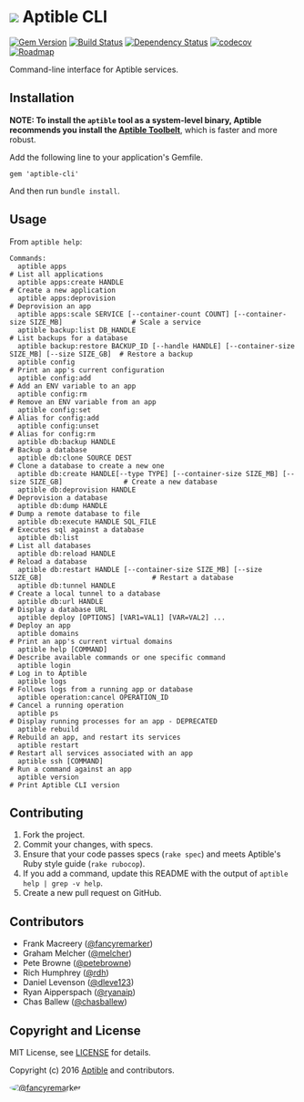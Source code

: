 # ![](https://raw.github.com/aptible/straptible/master/lib/straptible/rails/templates/public.api/icon-60px.png) Aptible CLI

[![Gem Version](https://badge.fury.io/rb/aptible-cli.png)](https://rubygems.org/gems/aptible-cli)
[![Build Status](https://travis-ci.org/aptible/aptible-cli.png?branch=master)](https://travis-ci.org/aptible/aptible-cli)
[![Dependency Status](https://gemnasium.com/aptible/aptible-cli.png)](https://gemnasium.com/aptible/aptible-cli)
[![codecov](https://codecov.io/gh/aptible/aptible-cli/branch/master/graph/badge.svg)](https://codecov.io/gh/aptible/aptible-cli)
[![Roadmap](https://badge.waffle.io/aptible/aptible-cli.svg?label=ready&title=roadmap)](http://waffle.io/aptible/aptible-cli)

Command-line interface for Aptible services.

## Installation

**NOTE: To install the `aptible` tool as a system-level binary, Aptible
recommends you install the
[Aptible Toolbelt](https://support.aptible.com/toolbelt/)**, which is faster
and more robust.

Add the following line to your application's Gemfile.

    gem 'aptible-cli'

And then run `bundle install`.


## Usage

From `aptible help`:

<!-- BEGIN USAGE -->
```
Commands:
  aptible apps                                                                                    # List all applications
  aptible apps:create HANDLE                                                                      # Create a new application
  aptible apps:deprovision                                                                        # Deprovision an app
  aptible apps:scale SERVICE [--container-count COUNT] [--container-size SIZE_MB]                 # Scale a service
  aptible backup:list DB_HANDLE                                                                   # List backups for a database
  aptible backup:restore BACKUP_ID [--handle HANDLE] [--container-size SIZE_MB] [--size SIZE_GB]  # Restore a backup
  aptible config                                                                                  # Print an app's current configuration
  aptible config:add                                                                              # Add an ENV variable to an app
  aptible config:rm                                                                               # Remove an ENV variable from an app
  aptible config:set                                                                              # Alias for config:add
  aptible config:unset                                                                            # Alias for config:rm
  aptible db:backup HANDLE                                                                        # Backup a database
  aptible db:clone SOURCE DEST                                                                    # Clone a database to create a new one
  aptible db:create HANDLE[--type TYPE] [--container-size SIZE_MB] [--size SIZE_GB]               # Create a new database
  aptible db:deprovision HANDLE                                                                   # Deprovision a database
  aptible db:dump HANDLE                                                                          # Dump a remote database to file
  aptible db:execute HANDLE SQL_FILE                                                              # Executes sql against a database
  aptible db:list                                                                                 # List all databases
  aptible db:reload HANDLE                                                                        # Reload a database
  aptible db:restart HANDLE [--container-size SIZE_MB] [--size SIZE_GB]                           # Restart a database
  aptible db:tunnel HANDLE                                                                        # Create a local tunnel to a database
  aptible db:url HANDLE                                                                           # Display a database URL
  aptible deploy [OPTIONS] [VAR1=VAL1] [VAR=VAL2] ...                                             # Deploy an app
  aptible domains                                                                                 # Print an app's current virtual domains
  aptible help [COMMAND]                                                                          # Describe available commands or one specific command
  aptible login                                                                                   # Log in to Aptible
  aptible logs                                                                                    # Follows logs from a running app or database
  aptible operation:cancel OPERATION_ID                                                           # Cancel a running operation
  aptible ps                                                                                      # Display running processes for an app - DEPRECATED
  aptible rebuild                                                                                 # Rebuild an app, and restart its services
  aptible restart                                                                                 # Restart all services associated with an app
  aptible ssh [COMMAND]                                                                           # Run a command against an app
  aptible version                                                                                 # Print Aptible CLI version
```
<!-- END USAGE -->

## Contributing

1. Fork the project.
1. Commit your changes, with specs.
1. Ensure that your code passes specs (`rake spec`) and meets Aptible's Ruby style guide (`rake rubocop`).
1. If you add a command, update this README with the output of `aptible help | grep -v help`.
1. Create a new pull request on GitHub.

## Contributors

* Frank Macreery ([@fancyremarker](https://github.com/fancyremarker))
* Graham Melcher ([@melcher](https://github.com/melcher))
* Pete Browne ([@petebrowne](https://github.com/petebrowne))
* Rich Humphrey ([@rdh](https://github.com/rdh))
* Daniel Levenson ([@dleve123](https://github.com/dleve123))
* Ryan Aipperspach ([@ryanaip](https://github.com/ryanaip))
* Chas Ballew ([@chasballew](https://github.com/chasballew))

## Copyright and License

MIT License, see [LICENSE](LICENSE.md) for details.

Copyright (c) 2016 [Aptible](https://www.aptible.com) and contributors.

[<img src="https://s.gravatar.com/avatar/f7790b867ae619ae0496460aa28c5861?s=60" style="border-radius: 50%;" alt="@fancyremarker" />](https://github.com/fancyremarker)
